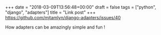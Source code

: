 +++
date = "2018-03-09T13:56:48+00:00"
draft = false
tags = ["python", "django", "adapters"]
title = "Link post"
+++
https://github.com/mjtamlyn/django-adapters/issues/40

How adapters can be amazingly simple and fun !

